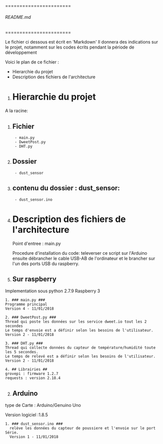 
=======================
###### README.md ######
=======================

Le fichier ci dessous est écrit en 'Markdown'
Il donnera des indications sur le projet, notamment sur les codes écrits pendant la période de développement

Voici le plan de ce fichier :
- Hierarchie du projet
- Description des fichiers de l'architecture

1. # Hierarchie du projet #

A la racine:

  1. ## Fichier ##
          - main.py
          - DweetPost.py
          - DHT.py

  2. ## Dossier ##
          - dust_sensor

  3. ## contenu du dossier : dust_sensor: ##
          - dust_sensor.ino

2. # Description des fichiers de l'architecture #
    Point d'entree : main.py

    Procedure d'installation du code: televerser ce script sur l'Arduino ensuite débrancher le cable USB-AB de l'ordinateur
    et le brancher sur l'un des ports USB du raspberry.


  1. ## Sur raspberry ##
  Implementation sous python 2.7.9
  Raspberry 3

    1. ### main.py ###
    Programme principal
    Version 4 - 11/01/2018

    2. ### DweetPost.py ###
    Thread qui poste les données sur les service dweet.io tout les 2 secondes
    Le temps d'envoie est a définir selon les besoins de l'utilisateur.
    Version 2 - 11/01/2018

    3. ### DHT.py ###
    Thread qui collecte données du capteur de température/humidité toute les 5 secondes.
    Le temps de relevé est a définir selon les besoins de l'utilisateur.
    Version 2 - 11/01/2018

    4. ## Librairies ##
    grovepi : firmware 1.2.7
    requests : version 2.18.4

  2. ## Arduino ##
  type de Carte : Arduino/Genuino Uno

  Version logiciel :1.8.5

    1. ### dust_sensor.ino ###
      relève les données du capteur de poussiere et l'envoie sur le port Série.
      Version 1 - 11/01/2018
